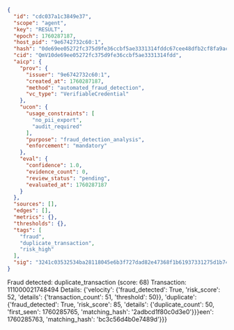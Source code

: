 ```json
{
  "id": "cdc037a1c3849e37",
  "scope": "agent",
  "key": "RESULT",
  "epoch": 1760287187,
  "host_pid": "9e6742732c60:1",
  "hash": "0de69ee05272fc375d9fe36ccbf5ae3331314fddc67cee48dfb2cf8fa9ac84f7",
  "cid": "QmV10de69ee05272fc375d9fe36ccbf5ae3331314fdd",
  "aicp": {
    "prov": {
      "issuer": "9e6742732c60:1",
      "created_at": 1760287187,
      "method": "automated_fraud_detection",
      "vc_type": "VerifiableCredential"
    },
    "ucon": {
      "usage_constraints": [
        "no_pii_export",
        "audit_required"
      ],
      "purpose": "fraud_detection_analysis",
      "enforcement": "mandatory"
    },
    "eval": {
      "confidence": 1.0,
      "evidence_count": 0,
      "review_status": "pending",
      "evaluated_at": 1760287187
    }
  },
  "sources": [],
  "edges": [],
  "metrics": {},
  "thresholds": {},
  "tags": [
    "fraud",
    "duplicate_transaction",
    "risk_high"
  ],
  "sig": "3241c03532534ba28118045e6b3f727dad82e47368f1b61937331275d1b740da"
}
```

Fraud detected: duplicate_transaction (score: 68)
Transaction: 111000021748494
Details: {'velocity': {'fraud_detected': True, 'risk_score': 52, 'details': {'transaction_count': 51, 'threshold': 50}}, 'duplicate': {'fraud_detected': True, 'risk_score': 85, 'details': {'duplicate_count': 50, 'first_seen': 1760285765, 'matching_hash': '2adbcd1f80c0d3e0'}}}een': 1760285763, 'matching_hash': 'bc3c56d4b0e7489d'}}}